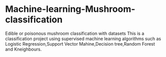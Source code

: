# Machine-learning-Mushroom-classification
Edible or poisonous mushroom classification with datasets
This is a classification project using supervised machine learning algorithms such as Logistic Regression,Support Vector Mahine,Decision tree,Random Forest and Kneighbours.
